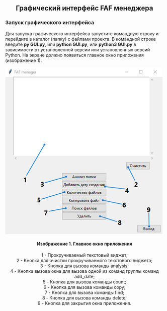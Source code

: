 ## <p style="text-align: center;">Графический интерфейс FAF менеджера</p>

### Запуск графического интерфейса
Для запуска графического интерфейса запустите командную строку 
и перейдите в каталог (папку) с файлами проекта.
В командной строке введите **py GUI.py**, или **python GUI.py**, 
или **python3 GUI.py** в зависимости от установленной версии или установленных версий Python.
На экране должно появиться главное окно приложения (изображение 1).

![screenshot](images/manager_window.png)

#### <p style="text-align: center;">Изображение 1. Главное окно приложения</p>

<p style="text-align: center;">
1 - Прокручиваемый текстовый виджет; <br>
2 - Кнопка для очистки прокручиваемого текстового виджета; <br>
3 - Кнопка для вызова команды analysis; <br>
4 - Кнопка вызова окна для вызова одной из команд группы команд add_date; <br>
5 - Кнопка для вызова команды count; <br>
6 - Кнопка для вызова команды copy; <br>
7 - Кнопка для вызова команды find; <br>
8 - Кнопка для вызова команды delete; <br>
9 - Кнопка для закрытия окна приложения. <br>
</p>
